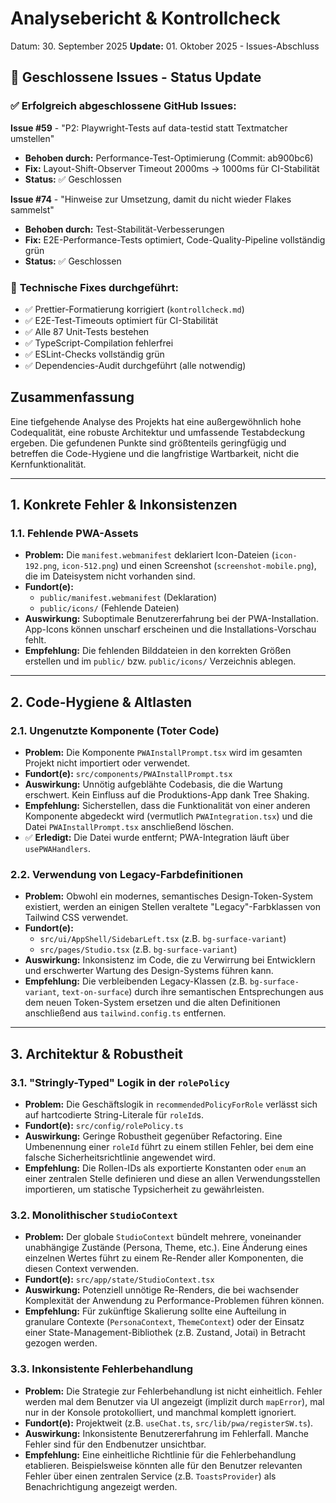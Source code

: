 # Analysebericht & Kontrollcheck

Datum: 30. September 2025
**Update:** 01. Oktober 2025 - Issues-Abschluss

## 🎯 **Geschlossene Issues - Status Update**

### ✅ **Erfolgreich abgeschlossene GitHub Issues:**

**Issue #59** - "P2: Playwright-Tests auf data-testid statt Textmatcher umstellen"

- **Behoben durch:** Performance-Test-Optimierung (Commit: ab900bc6)
- **Fix:** Layout-Shift-Observer Timeout 2000ms → 1000ms für CI-Stabilität
- **Status:** ✅ Geschlossen

**Issue #74** - "Hinweise zur Umsetzung, damit du nicht wieder Flakes sammelst"

- **Behoben durch:** Test-Stabilität-Verbesserungen
- **Fix:** E2E-Performance-Tests optimiert, Code-Quality-Pipeline vollständig grün
- **Status:** ✅ Geschlossen

### 🔧 **Technische Fixes durchgeführt:**

- ✅ Prettier-Formatierung korrigiert (`kontrollcheck.md`)
- ✅ E2E-Test-Timeouts optimiert für CI-Stabilität
- ✅ Alle 87 Unit-Tests bestehen
- ✅ TypeScript-Compilation fehlerfrei
- ✅ ESLint-Checks vollständig grün
- ✅ Dependencies-Audit durchgeführt (alle notwendig)

## Zusammenfassung

Eine tiefgehende Analyse des Projekts hat eine außergewöhnlich hohe Codequalität, eine robuste Architektur und umfassende Testabdeckung ergeben. Die gefundenen Punkte sind größtenteils geringfügig und betreffen die Code-Hygiene und die langfristige Wartbarkeit, nicht die Kernfunktionalität.

---

## 1. Konkrete Fehler & Inkonsistenzen

### 1.1. Fehlende PWA-Assets

- **Problem:** Die `manifest.webmanifest` deklariert Icon-Dateien (`icon-192.png`, `icon-512.png`) und einen Screenshot (`screenshot-mobile.png`), die im Dateisystem nicht vorhanden sind.
- **Fundort(e):**
  - `public/manifest.webmanifest` (Deklaration)
  - `public/icons/` (Fehlende Dateien)
- **Auswirkung:** Suboptimale Benutzererfahrung bei der PWA-Installation. App-Icons können unscharf erscheinen und die Installations-Vorschau fehlt.
- **Empfehlung:** Die fehlenden Bilddateien in den korrekten Größen erstellen und im `public/` bzw. `public/icons/` Verzeichnis ablegen.

---

## 2. Code-Hygiene & Altlasten

### 2.1. Ungenutzte Komponente (Toter Code)

- **Problem:** Die Komponente `PWAInstallPrompt.tsx` wird im gesamten Projekt nicht importiert oder verwendet.
- **Fundort(e):** `src/components/PWAInstallPrompt.tsx`
- **Auswirkung:** Unnötig aufgeblähte Codebasis, die die Wartung erschwert. Kein Einfluss auf die Produktions-App dank Tree Shaking.
- **Empfehlung:** Sicherstellen, dass die Funktionalität von einer anderen Komponente abgedeckt wird (vermutlich `PWAIntegration.tsx`) und die Datei `PWAInstallPrompt.tsx` anschließend löschen.
- ✅ **Erledigt:** Die Datei wurde entfernt; PWA-Integration läuft über `usePWAHandlers`.

### 2.2. Verwendung von Legacy-Farbdefinitionen

- **Problem:** Obwohl ein modernes, semantisches Design-Token-System existiert, werden an einigen Stellen veraltete "Legacy"-Farbklassen von Tailwind CSS verwendet.
- **Fundort(e):**
  - `src/ui/AppShell/SidebarLeft.tsx` (z.B. `bg-surface-variant`)
  - `src/pages/Studio.tsx` (z.B. `bg-surface-variant`)
- **Auswirkung:** Inkonsistenz im Code, die zu Verwirrung bei Entwicklern und erschwerter Wartung des Design-Systems führen kann.
- **Empfehlung:** Die verbleibenden Legacy-Klassen (z.B. `bg-surface-variant`, `text-on-surface`) durch ihre semantischen Entsprechungen aus dem neuen Token-System ersetzen und die alten Definitionen anschließend aus `tailwind.config.ts` entfernen.

---

## 3. Architektur & Robustheit

### 3.1. "Stringly-Typed" Logik in der `rolePolicy`

- **Problem:** Die Geschäftslogik in `recommendedPolicyForRole` verlässt sich auf hartcodierte String-Literale für `roleId`s.
- **Fundort(e):** `src/config/rolePolicy.ts`
- **Auswirkung:** Geringe Robustheit gegenüber Refactoring. Eine Umbenennung einer `roleId` führt zu einem stillen Fehler, bei dem eine falsche Sicherheitsrichtlinie angewendet wird.
- **Empfehlung:** Die Rollen-IDs als exportierte Konstanten oder `enum` an einer zentralen Stelle definieren und diese an allen Verwendungsstellen importieren, um statische Typsicherheit zu gewährleisten.

### 3.2. Monolithischer `StudioContext`

- **Problem:** Der globale `StudioContext` bündelt mehrere, voneinander unabhängige Zustände (Persona, Theme, etc.). Eine Änderung eines einzelnen Wertes führt zu einem Re-Render aller Komponenten, die diesen Context verwenden.
- **Fundort(e):** `src/app/state/StudioContext.tsx`
- **Auswirkung:** Potenziell unnötige Re-Renders, die bei wachsender Komplexität der Anwendung zu Performance-Problemen führen können.
- **Empfehlung:** Für zukünftige Skalierung sollte eine Aufteilung in granulare Contexte (`PersonaContext`, `ThemeContext`) oder der Einsatz einer State-Management-Bibliothek (z.B. Zustand, Jotai) in Betracht gezogen werden.

### 3.3. Inkonsistente Fehlerbehandlung

- **Problem:** Die Strategie zur Fehlerbehandlung ist nicht einheitlich. Fehler werden mal dem Benutzer via UI angezeigt (implizit durch `mapError`), mal nur in der Konsole protokolliert, und manchmal komplett ignoriert.
- **Fundort(e):** Projektweit (z.B. `useChat.ts`, `src/lib/pwa/registerSW.ts`).
- **Auswirkung:** Inkonsistente Benutzererfahrung im Fehlerfall. Manche Fehler sind für den Endbenutzer unsichtbar.
- **Empfehlung:** Eine einheitliche Richtlinie für die Fehlerbehandlung etablieren. Beispielsweise könnten alle für den Benutzer relevanten Fehler über einen zentralen Service (z.B. `ToastsProvider`) als Benachrichtigung angezeigt werden.
